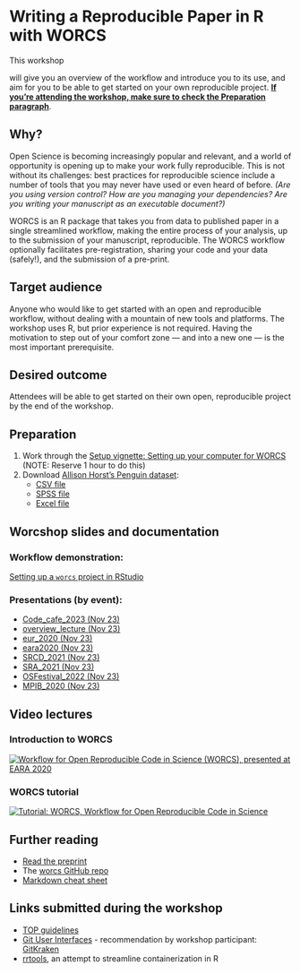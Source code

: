 Writing a Reproducible Paper in R with WORCS
================

This workshop
<!--will be taught by [Caspar van Lissa](https://github.com/cjvanlissa), the author of the WORCS package, in collaboration with [RDM Support](https://www.uu.nl/en/research/research-data-management). We-->
will give you an overview of the workflow and introduce you to its use,
and aim for you to be able to get started on your own reproducible
project. [**If you’re attending the workshop, make sure to check the
Preparation paragraph**](#preparation).

## Why?

Open Science is becoming increasingly popular and relevant, and a world
of opportunity is opening up to make your work fully reproducible. This
is not without its challenges: best practices for reproducible science
include a number of tools that you may never have used or even heard of
before. *(Are you using version control? How are you managing your
dependencies? Are you writing your manuscript as an executable
document?)*

WORCS is an R package that takes you from data to published paper in a
single streamlined workflow, making the entire process of your analysis,
up to the submission of your manuscript, reproducible. The WORCS
workflow optionally facilitates pre-registration, sharing your code and
your data (safely!), and the submission of a pre-print.

## Target audience

Anyone who would like to get started with an open and reproducible
workflow, without dealing with a mountain of new tools and platforms.
The workshop uses R, but prior experience is not required. Having the
motivation to step out of your comfort zone — and into a new one — is
the most important prerequisite.

## Desired outcome

Attendees will be able to get started on their own open, reproducible
project by the end of the workshop.

## Preparation

1.  Work through the [Setup vignette: Setting up your computer for
    WORCS](https://cjvanlissa.github.io/worcs/articles/setup.html)
    (NOTE: Reserve 1 hour to do this)
2.  Download [Allison Horst’s Penguin
    dataset](https://github.com/allisonhorst/palmerpenguins):
    - [CSV
      file](https://raw.githubusercontent.com/bvreede/worcshop/master/data/penguins.csv)
    - [SPSS
      file](https://raw.githubusercontent.com/bvreede/worcshop/master/data/penguins.sav)
    - [Excel
      file](https://raw.githubusercontent.com/bvreede/worcshop/master/data/penguins.xlsx)

## Worcshop slides and documentation

### Workflow demonstration:

[Setting up a `worcs` project in
RStudio](https://cjvanlissa.github.io/worcs/articles/workflow.html)

### Presentations (by event):

- [Code_cafe_2023 (Nov
  23)](https://cjvanlissa.github.io/worcshop/Code_cafe_2023.html)
- [overview_lecture (Nov
  23)](https://cjvanlissa.github.io/worcshop/overview_lecture.html)
- [eur_2020 (Nov
  23)](https://cjvanlissa.github.io/worcshop/eur_2020.html)
- [eara2020 (Nov
  23)](https://cjvanlissa.github.io/worcshop/eara2020.html)
- [SRCD_2021 (Nov
  23)](https://cjvanlissa.github.io/worcshop/SRCD_2021.html)
- [SRA_2021 (Nov
  23)](https://cjvanlissa.github.io/worcshop/SRA_2021.html)
- [OSFestival_2022 (Nov
  23)](https://cjvanlissa.github.io/worcshop/OSFestival_2022.html)
- [MPIB_2020 (Nov
  23)](https://cjvanlissa.github.io/worcshop/MPIB_2020.html)

<!--[Introducing worcs](https://bvreede.github.io/worcshop/slides/overview_lecture.html)-->

## Video lectures

### Introduction to WORCS

[![Workflow for Open Reproducible Code in Science (WORCS), presented at
EARA
2020](http://img.youtube.com/vi/ysOxHYUWdFY/0.jpg)](http://www.youtube.com/watch?v=ysOxHYUWdFY "Workflow for Open Reproducible Code in Science (WORCS), presented at EARA 2020")

<!-- <iframe width="560" height="315" src="https://www.youtube.com/embed/ysOxHYUWdFY" title="YouTube video player" frameborder="0" allow="accelerometer; autoplay; clipboard-write; encrypted-media; gyroscope; picture-in-picture" allowfullscreen></iframe> -->

### WORCS tutorial

<!-- <iframe width="560" height="315" src="https://www.youtube.com/embed/uzjpN_yFeUU" title="YouTube video player" frameborder="0" allow="accelerometer; autoplay; clipboard-write; encrypted-media; gyroscope; picture-in-picture" allowfullscreen></iframe> -->

[![Tutorial: WORCS, Workflow for Open Reproducible Code in
Science](http://img.youtube.com/vi/uzjpN_yFeUU/0.jpg)](http://www.youtube.com/watch?v=uzjpN_yFeUU "Tutorial: WORCS, Workflow for Open Reproducible Code in Science")

## Further reading

- [Read the preprint](https://psyarxiv.com/k4wde/)
- The [worcs GitHub repo](https://github.com/cjvanlissa/worcs)
- [Markdown cheat sheet](https://www.markdownguide.org/cheat-sheet)

## Links submitted during the workshop

- [TOP guidelines](https://www.cos.io/our-services/top-guidelines)
- [Git User Interfaces](https://git-scm.com/downloads/guis) -
  recommendation by workshop participant:
  [GitKraken](https://www.gitkraken.com/)
- [rrtools](https://github.com/benmarwick/rrtools), an attempt to
  streamline containerization in R
